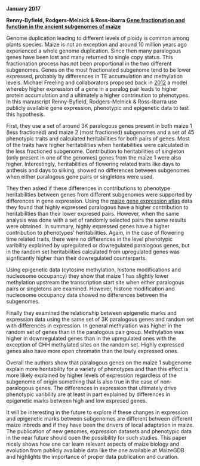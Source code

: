 
 **January 2017**

 **Renny-Byfield, Rodgers-Melnick & Ross-Ibarra [Gene fractionation and function in the ancient subgenomes of maize](http://biorxiv.org/content/early/2016/12/19/095547)**

Genome duplication leading to different levels of ploidy is common among plants species. Maize is not an exception and around 10 million years ago experienced a whole genome duplication. Since then many paralogous genes have been lost and many returned to single copy status. This fractionation process has not been proportional in the two different subgenomes. Genes on the most fractionated subgenome tend to be lower expressed, probably by differences in TE accumulation and methylation levels.   Michael Freeling and collaborators proposed back in [2012](sciencedirect.com/science/article/pii/S1369526612000301) a model whereby higher expression of a gene in a paralog pair leads to higher protein accumulation and a ultimately a higher contrinution to phenotypes.  
In this manuscript Renny-Byfield, Rodgers-Melnick & Ross-Ibarra use publicly available gene expression, phenotypic and epigenetic data to test this hypothesis.

First, they use a set of around 3K paralogous genes present in both maize 1 (less fractioned) and maize 2 (most fractioned) subgenomes and a set of 45 phenotypic traits and calculated heritabilities for both pairs of genes. Most of the traits have higher heritabilities when heritabilities were calculated in the less fractioned subgenome. Contribution to heritabilities of singleton (only present in one of the genomes) genes from the maize 1 were also higher. Interestingly, heritabilities of flowering related traits like days to anthesis and days to silking, showed no differences between subgenomes when either paralogous gene pairs or singletons were used.  

They then asked if these differences in contributions to phenotype heritabilities between genes from different subgenomes were supported by differences in gene expression. Using the [maize gene expression atlas](https://www.ncbi.nlm.nih.gov/pubmed/21299659) data they found that highly expressed paralogous have a higher contribution to heritabilities than their lower expresed pairs. However, when the same analysis was done with a set of randomly selected pairs the same results were obtained. In summary, highly expressed genes have a higher contribution to phenotypes' heritabilities. Again, in the case of flowering time related traits, there were no differences in the level phenotypic varibility explained by upregulated or dowregulated paralogous genes, but in the random set heritabilities calculated from upregulated genes was signficantly higher than their dowregulated counterparts.

Using epigenetic data (cytosine methylation, histone modifications and nucleosome occupancy) they show that maize 1 has slightly lower methylation upstream the transcription start site when either paralogous pairs or singletons are examined. However, histone modification and nucleosome occupancy data showed no differences between the subgenomes.

Finally they examined the relationship between epigenetic marks and expression data using the same set of 3K paralogous genes and random set with differences in expression. In general methylation was higher in the random set of genes than in the paralogous pair group. Methylation was higher in downregulated genes than in the upregulated ones with the exception of CHH methylated sites on the random set. Highly expressed genes also have more open chromatin than the lowly expressed ones.  

Overall the authors show that paralogous genes on the maize 1 subgenome  explain more heritability for a variety of phenotypes and than this effect is more likely explained by higher levels of expression regardless of the subgenome of origin something that is also true in the case of non-paralogous genes. The differences in expression that ultimately drive phenotypic varibility are at least in part explained by differences in epigenetic marks between high and low expresed genes.  

It will be interesting in the future to explore if these changes in expression and epigenetic marks between subgenomes are different between different maize inbreds and if they have been the drivers of local adaptation in maize.  The publication of new genomes, expression datasets and phenotypic data in the near future should open the possibility for such studies. This paper nicely shows how one car learn relevant aspects of maize biology and evolution from publicly available data like the one available at MaizeGDB and highlights the importance of proper data publication and curation.
